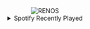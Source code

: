 <div align="center">
<picture>
    <source media="(prefers-color-scheme: dark)" srcset="https://i.ibb.co/LXNFTjfs/output-gif.gif">
    <source media="(prefers-color-scheme: light)" srcset="https://i.ibb.co/LXNFTjfs/output-gif.gif">
    <img alt="RENOS" src="https://i.ibb.co/LXNFTjfs/output-gif.gif">
</picture>
<details>
<summary>Spotify Recently Played</summary>
<img src="https://spotify-recently-played-readme.vercel.app/api?user=31d6d6zerc5ct6kck32na2ozsqf4&unique=1&width=400" alt="Spotify" />
</details>
</div>

<!-- Image deletion URL: https://ibb.co/v6XFNy8M/9002c5e89c6008d9c8d28aac4d3c06eb -->